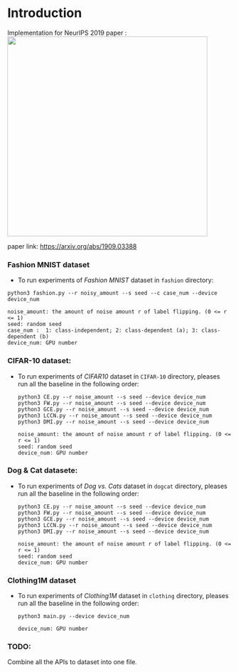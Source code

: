 # Introduction

Implementation for NeurIPS 2019 paper : <img src="/Users/aaronxu/Desktop/image/屏幕快照 2019-09-10 下午8.09.34.png" width="450px" />

paper link: https://arxiv.org/abs/1909.03388



### Fashion MNIST dataset

- To run experiments of *Fashion MNIST* dataset in `fashion` directory:

```shell
python3 fashion.py --r noisy_amount --s seed --c case_num --device device_num

noise_amount: the amount of noise amount r of label flipping. (0 <= r <= 1)
seed: random seed
case_num :  1: class-independent; 2: class-dependent (a); 3: class-dependent (b)
device_num: GPU number

```



### CIFAR-10 dataset:

- To run experiments of *CIFAR10* dataset in `CIFAR-10` directory, pleases run all the baseline in the following order: 

  ```shell
  python3 CE.py --r noise_amount --s seed --device device_num
  python3 FW.py --r noise_amount --s seed --device device_num
  python3 GCE.py --r noise_amount --s seed --device device_num
  python3 LCCN.py --r noise_amount --s seed --device device_num
  python3 DMI.py --r noise_amount --s seed --device device_num
  
  noise_amount: the amount of noise amount r of label flipping. (0 <= r <= 1)
  seed: random seed
  device_num: GPU number
  ```

  

### Dog & Cat datasete:

- To run experiments of *Dog vs. Cats* dataset in `dogcat` directory, pleases run all the baseline in the following order: 

  ```shell
  python3 CE.py --r noise_amount --s seed --device device_num
  python3 FW.py --r noise_amount --s seed --device device_num
  python3 GCE.py --r noise_amount --s seed --device device_num
  python3 LCCN.py --r noise_amount --s seed --device device_num
  python3 DMI.py --r noise_amount --s seed --device device_num
  
  noise_amount: the amount of noise amount r of label flipping. (0 <= r <= 1)
  seed: random seed
  device_num: GPU number
  ```

  

### Clothing1M dataset

- To run experiments of *Clothing1M* dataset in `clothing` directory, pleases run all the baseline in the following order: 

  ```shell
  python3 main.py --device device_num
  
  device_num: GPU number
  ```



### TODO:

Combine all the APIs to dataset into one file.





